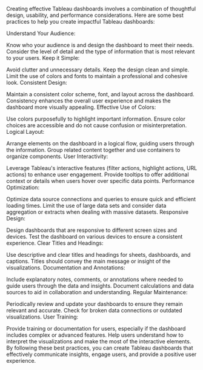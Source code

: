Creating effective Tableau dashboards involves a combination of thoughtful design, usability, and performance considerations. Here are some best practices to help you create impactful Tableau dashboards:

Understand Your Audience:

Know who your audience is and design the dashboard to meet their needs.
Consider the level of detail and the type of information that is most relevant to your users.
Keep it Simple:

Avoid clutter and unnecessary details. Keep the design clean and simple.
Limit the use of colors and fonts to maintain a professional and cohesive look.
Consistent Design:

Maintain a consistent color scheme, font, and layout across the dashboard.
Consistency enhances the overall user experience and makes the dashboard more visually appealing.
Effective Use of Colors:

Use colors purposefully to highlight important information.
Ensure color choices are accessible and do not cause confusion or misinterpretation.
Logical Layout:

Arrange elements on the dashboard in a logical flow, guiding users through the information.
Group related content together and use containers to organize components.
User Interactivity:

Leverage Tableau's interactive features (filter actions, highlight actions, URL actions) to enhance user engagement.
Provide tooltips to offer additional context or details when users hover over specific data points.
Performance Optimization:

Optimize data source connections and queries to ensure quick and efficient loading times.
Limit the use of large data sets and consider data aggregation or extracts when dealing with massive datasets.
Responsive Design:

Design dashboards that are responsive to different screen sizes and devices.
Test the dashboard on various devices to ensure a consistent experience.
Clear Titles and Headings:

Use descriptive and clear titles and headings for sheets, dashboards, and captions.
Titles should convey the main message or insight of the visualizations.
Documentation and Annotations:

Include explanatory notes, comments, or annotations where needed to guide users through the data and insights.
Document calculations and data sources to aid in collaboration and understanding.
Regular Maintenance:

Periodically review and update your dashboards to ensure they remain relevant and accurate.
Check for broken data connections or outdated visualizations.
User Training:

Provide training or documentation for users, especially if the dashboard includes complex or advanced features.
Help users understand how to interpret the visualizations and make the most of the interactive elements.
By following these best practices, you can create Tableau dashboards that effectively communicate insights, engage users, and provide a positive user experience.